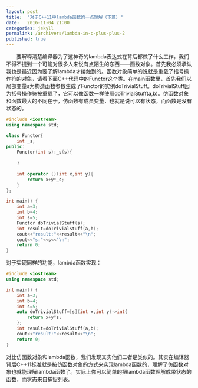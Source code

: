 ```yaml
---
layout: post
title:  "对于C++11中lambda函数的一点理解（下篇）"
date:   2016-11-04 21:00
categories: jekyll
permalink: /archivers/lambda-in-c-plus-plus-2
published: true
---
```

&emsp;&emsp;要解释清楚编译器为了这神奇的lambda表达式在背后都做了什么工作，我们不得不提到一个可能对很多人来说有点陌生的东西——函数对象。首先我必须承认我也是最近因为要了解lambda才接触到的。函数对象简单的说就是重载了括号操作符的对象，请看下面C++代码中的Functor这个类。在main函数里，首先我们以局部变量s为构造函数参数生成了Functor的实例doTrivialStuff。doTrivialStuff因为括号操作符被重载了，它可以像函数一样使用doTrivialStuff(a,b)。仿函数对象和函数最大的不同在于，仿函数有成员变量，也就是说可以有状态，而函数是没有状态的。
```c++
#include <iostream>
using namespace std;

class Functor{
    int _s;
public:
    Functor(int s):_s(s){
        
    }
    
    int operator ()(int x,int y){
        return x+y*_s;
    }
};

int main() {
    int a=3;
    int b=4;
    int s=5;
    Functor doTrivialStuff(s);
    int result=doTrivialStuff(a,b);
    cout<<"result:"<<result<<"\n";
    cout<<"s:"<<s<<"\n";
    return 0;
}
```
对于实现同样的功能，lambda函数实现：
```c++
#include <iostream>
using namespace std;

int main() {
    int a=3;
    int b=4;
    int s=5;
    auto doTrivialStuff=[s](int x,int y)->int{
        return x+y*s;
    };
    int result=doTrivialStuff(a,b);
    cout<<"result:"<<result<<"\n";
    return 0;
}
```
对比仿函数对象和lambda函数，我们发现其实他们二者是类似的。其实在编译器背后C++11标准就是按仿函数对象的方式来实现lambda函数的，理解了仿函数对象也就能理解lambda函数了。实际上你可以简单的把lambda函数理解成带状态的函数，而状态来自捕捉列表。